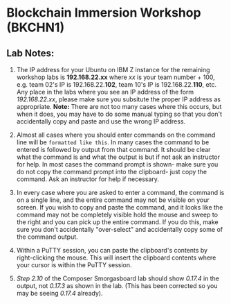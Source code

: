 # Blockchain Immersion Workshop (BKCHN1)
 
## Lab Notes:

1) The IP address for your Ubuntu on IBM Z instance for the remaining workshop labs is **192.168.22.xx** where *xx* is your team number + 100,  e.g.  team 02's IP is 192.168.22.**102**, team 10's IP is 192.168.22.**110**, etc. Any place in the labs where you see an IP address of the form *192.168.22.xx*, please make sure you subsitute the proper IP address as appropriate.  **Note:** There are not too many cases where this occurs, but when it does, you may have to do some manual typing so that you don't accidentally copy and paste and use the wrong IP address.

2) Almost all cases where you should enter commands on the command line will be ```formatted like this```.  In many cases the command to be entered is followed by output from that command.  It should be clear what the command is and what the output is but if not ask an instructor for help.  In most cases the command prompt is shown-  make sure you do not copy the command prompt into the clipboard- just copy the command.  Ask an instructor for help if necessary.

3) In every case where you are asked to enter a command,  the command is on a single line, and the entire command may not be visible on your screen.   If you wish to copy and paste the command, and it looks like the command may not be completely visible hold the mouse and sweep to the right and you can pick up the entire command.  If you do this, make sure you don't accidentally "over-select" and accidentally copy some of the command output.

4) Within a PuTTY session, you can paste the clipboard's contents by right-clicking the mouse.  This will insert the clipboard contents where your cursor is within the PuTTY session.

5) *Step 2.10* of the Composer Smorgasboard lab should show *0.17.4* in the output, not *0.17.3* as shown in the lab.  (This has been corrected so you may be seeing *0.17.4* already).
